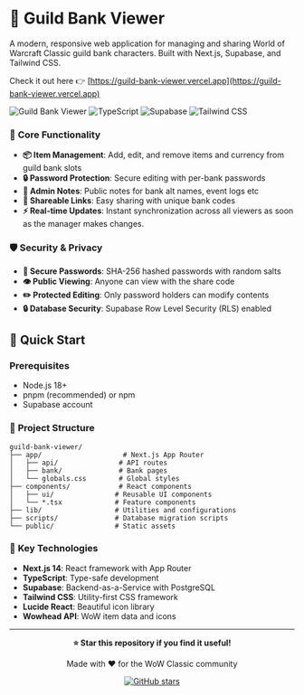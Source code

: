 # 🏦 Guild Bank Viewer

A modern, responsive web application for managing and sharing World of Warcraft Classic guild bank characters. Built with Next.js, Supabase, and Tailwind CSS.

Check it out here 👉 [https://guild-bank-viewer.vercel.app](https://guild-bank-viewer.vercel.app)

![Guild Bank Viewer](https://img.shields.io/badge/Next.js-14-black?style=for-the-badge&logo=next.js)
![TypeScript](https://img.shields.io/badge/TypeScript-007ACC?style=for-the-badge&logo=typescript&logoColor=white)
![Supabase](https://img.shields.io/badge/Supabase-3ECF8E?style=for-the-badge&logo=supabase&logoColor=white)
![Tailwind CSS](https://img.shields.io/badge/Tailwind_CSS-38B2AC?style=for-the-badge&logo=tailwind-css&logoColor=white)


### 🎯 **Core Functionality**
- **📦 Item Management**: Add, edit, and remove items and currency from guild bank slots
- **🔒 Password Protection**: Secure editing with per-bank passwords
- **📝 Admin Notes**: Public notes for bank alt names, event logs etc
- **🔗 Shareable Links**: Easy sharing with unique bank codes
- **⚡ Real-time Updates**: Instant synchronization across all viewers as soon as the manager makes changes.

### 🛡️ **Security & Privacy**
- **🔐 Secure Passwords**: SHA-256 hashed passwords with random salts
- **👁️ Public Viewing**: Anyone can view with the share code
- **✏️ Protected Editing**: Only password holders can modify contents
- **🔒 Database Security**: Supabase Row Level Security (RLS) enabled

## 🚀 Quick Start

### Prerequisites
- Node.js 18+
- pnpm (recommended) or npm
- Supabase account


### 📁 **Project Structure**
```
guild-bank-viewer/
├── app/                    # Next.js App Router
│   ├── api/               # API routes
│   ├── bank/              # Bank pages
│   └── globals.css        # Global styles
├── components/            # React components
│   ├── ui/               # Reusable UI components
│   └── *.tsx             # Feature components
├── lib/                  # Utilities and configurations
├── scripts/              # Database migration scripts
└── public/               # Static assets
```

### 🔧 **Key Technologies**
- **Next.js 14**: React framework with App Router
- **TypeScript**: Type-safe development
- **Supabase**: Backend-as-a-Service with PostgreSQL
- **Tailwind CSS**: Utility-first CSS framework
- **Lucide React**: Beautiful icon library
- **Wowhead API**: WoW item data and icons


---

<div align="center">

**⭐ Star this repository if you find it useful!**

Made with ❤️ for the WoW Classic community

[![GitHub stars](https://img.shields.io/github/stars/arienshibani/classic-guild-bank?style=social)](https://github.com/arienshibani/classic-guild-bank/stargazers)


</div>
